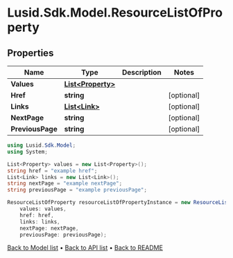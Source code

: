 # Lusid.Sdk.Model.ResourceListOfProperty

## Properties

Name | Type | Description | Notes
------------ | ------------- | ------------- | -------------
**Values** | [**List&lt;Property&gt;**](Property.md) |  | 
**Href** | **string** |  | [optional] 
**Links** | [**List&lt;Link&gt;**](Link.md) |  | [optional] 
**NextPage** | **string** |  | [optional] 
**PreviousPage** | **string** |  | [optional] 

```csharp
using Lusid.Sdk.Model;
using System;

List<Property> values = new List<Property>();
string href = "example href";
List<Link> links = new List<Link>();
string nextPage = "example nextPage";
string previousPage = "example previousPage";

ResourceListOfProperty resourceListOfPropertyInstance = new ResourceListOfProperty(
    values: values,
    href: href,
    links: links,
    nextPage: nextPage,
    previousPage: previousPage);
```

[Back to Model list](../README.md#documentation-for-models) &#8226; [Back to API list](../README.md#documentation-for-api-endpoints) &#8226; [Back to README](../README.md)
